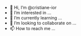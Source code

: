 - 👋 Hi, I’m @cristiane-ior
- 👀 I’m interested in ...
- 🌱 I’m currently learning ...
- 💞️ I’m looking to collaborate on ...
- 📫 How to reach me ...

<!---
cristiane-ior/cristiane-ior is a ✨ special ✨ repository because its `README.md` (this file) appears on your GitHub profile.
You can click the Preview link to take a look at your changes.
--->
